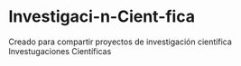 # Investigaci-n-Cient-fica
Creado para compartir proyectos de investigación científica 
Investugaciones Científicas 
